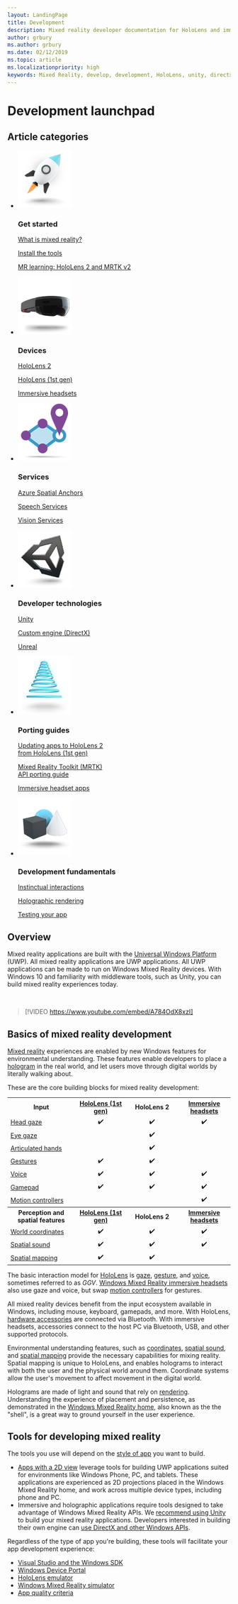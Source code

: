 ```yaml
---
layout: LandingPage
title: Development
description: Mixed reality developer documentation for HoloLens and immersive headsets.
author: grbury
ms.author: grbury
ms.date: 02/12/2019
ms.topic: article
ms.localizationpriority: high
keywords: Mixed Reality, develop, development, HoloLens, unity, directx
---
```


# Development launchpad

## Article categories


<ul class="panelContent cardsF">
    <li>
        <div class="cardSize">
            <div class="cardPadding">
                <div class="card">
                    <div class="cardImageOuter">
                        <div class="cardImage">
                            <img src="images/GetStartedIcon.png" alt="Get started icon">
                        </div>
                    </div>
                    <div class="cardText">
                        <h3>Get started</h3>
                        <p>
                            <a href="mixed-reality.md">What is mixed reality?</a>
                        </p>
                        <p>
                            <a href="install-the-tools.md">Install the tools</a>
                        </p>
                        <p>
                            <a href="mrlearning-base-ch1.md">MR learning: HoloLens 2 and MRTK v2</a>
                        </p>
                    </div>
                </div>
            </div>
        </div>
    </li>
        <li>
        <div class="cardSize">
            <div class="cardPadding">
                <div class="card">
                    <div class="cardImageOuter">
                        <div class="cardImage">
                            <img src="images/HoloLens_Icon_120x130.png" alt="Devices icon">
                        </div>
                    </div>
                    <div class="cardText">
                        <h3>Devices</h3>
                          <p>
                            <a href="https://www.microsoft.com/hololens/hardware" target="_blank">HoloLens 2</a>
                        </p>
                        <p>
                            <a href="hololens-hardware-details.md">HoloLens (1st gen)</a>
                        </p>
                        <p>
                            <a href="immersive-headset-hardware-details.md">Immersive headsets</a>
                        </p>
                    </div>
                </div>
            </div>
        </div>
    </li>
    <li>
        <div class="cardSize">
            <div class="cardPadding">
                <div class="card">
                    <div class="cardImageOuter">
                        <div class="cardImage">
                            <img src="images/AzureSpatialAnchors_Icon_120x130.png" alt="Azure Spatial Anchors icon">
                        </div>
                    </div>
                    <div class="cardText">
                        <h3>Services</h3>
                        <p>
                            <a href="https://docs.microsoft.com/azure/spatial-anchors" target="_blank">Azure Spatial Anchors</a>
                        </p>
                        <p>
                            <a href="https://docs.microsoft.com/azure/cognitive-services/speech-service/" target="_blank">Speech Services</a>
                        </p>
                        <p>
                            <a href="https://docs.microsoft.com/azure/cognitive-services/computer-vision/" target="_blank">Vision Services</a>
                        </p>
                    </div>
                </div>
            </div>
        </div>
    </li>
    <li>
        <div class="cardSize">
            <div class="cardPadding">
                <div class="card">
                    <div class="cardImageOuter">
                        <div class="cardImage">
                            <img src="images/Unity_Icon_120x130.png" alt="Developer techologies icon">
                        </div>
                    </div>
                    <div class="cardText">
                        <h3>Developer technologies</h3>
                        <p>
                            <a href="unity-development-overview.md">Unity</a>
                        </p>
                        <p>
                            <a href="directx-development-overview.md">Custom engine (DirectX)</a>
                        </p>
                        <p>
                            <a href="https://www.unrealengine.com//blog/unreal-engine-4-support-for-hololens-2-released-in-early-access">Unreal</a>
                        </p>                
                    </div>
                </div>
            </div>
        </div>
    </li>
    <li>
        <div class="cardSize">
            <div class="cardPadding">
                <div class="card">
                    <div class="cardImageOuter">
                        <div class="cardImage">
                            <img src="images/PortingGuides-icon_120x130.png" alt="Porting guides icon">
                        </div>
                    </div>
                    <div class="cardText">
                        <h3>Porting guides</h3>
                        <p>
                            <a href="mrtk-porting-guide.md">Updating apps to HoloLens 2<br>from HoloLens (1st gen)</a>
                        </p>
                        <p>
                            <a href="https://microsoft.github.io/MixedRealityToolkit-Unity/Documentation/HTKToMRTKPortingGuide.html">Mixed Reality Toolkit (MRTK)<br>API porting guide</a>
                        </p>
                        <p>
                            <a href="porting-guides.md">Immersive headset apps</a>
                        </p>
                    </div>
                </div>
            </div>
        </div>
    </li>
    <li>
        <div class="cardSize">
            <div class="cardPadding">
                <div class="card">
                    <div class="cardImageOuter">
                        <div class="cardImage">
                            <img src="images/App_patterns_Icon_120x130.png" alt="Development fundamentals icon">
                        </div>
                    </div>
                    <div class="cardText">
                        <h3>Development fundamentals</h3>
                        <p>
                            <a href="Interaction-fundamentals.md">Instinctual interactions</a>
                        </p>
                        <p>
                            <a href="rendering.md">Holographic rendering</a>
                        </p>
                         <p>
                            <a href="testing-your-app-on-hololens.md">Testing your app</a>
                        </p>                    
                    </div>
                </div>
            </div>
        </div>
    </li>    
</ul>

## Overview

Mixed reality applications are built with the [Universal Windows Platform](https://dev.windows.com/getstarted) (UWP). All mixed reality applications are UWP applications. All UWP applications can be made to run on Windows Mixed Reality devices. With Windows 10 and familiarity with middleware tools, such as Unity, you can build mixed reality experiences today.

<br>

>[!VIDEO https://www.youtube.com/embed/A784OdX8xzI]

## Basics of mixed reality development

[Mixed reality](mixed-reality.md) experiences are enabled by new Windows features for environmental understanding. These features enable developers to place a [hologram](hologram.md) in the real world, and let users move through digital worlds by literally walking about. 

These are the core building blocks for mixed reality development:

<table>
<tr>
<th style="width:175px">Input</th><th style="width:125px; text-align: center;"><a href="hololens-hardware-details.md">HoloLens (1st gen)</a></th><th style="width:125px; text-align: center;">HoloLens 2</a></th><th style="width:125px; text-align: center;"> <a href="immersive-headset-hardware-details.md">Immersive headsets</a></th>
</tr><tr>
<td> <a href="gaze-and-commit.md">Head gaze</a></td><td style="text-align: center;">✔️</td><td style="text-align: center;">✔️</td><td style="text-align: center;">✔️</td>
</tr><tr>
<td> <a href="gaze-and-commit.md">Eye gaze</a></td><td></td><td style="text-align: center;">✔️</td><td></td>
</tr><tr>
 <td> <a href="gaze-and-commit.md">Articulated hands</a></td><td></td><td style="text-align: center;">✔️</td><td></td>
</tr><tr>
<td> <a href="gaze-and-commit.md">Gestures</a></td><td style="text-align: center;">✔️</td><td style="text-align: center;">✔️</td><td></td>
</tr><tr>
<td> <a href="voice-input.md">Voice</a></td><td style="text-align: center;">✔️</td><td style="text-align: center;">✔️</td><td style="text-align: center;">✔️</td>
</tr><tr>
<td> <a href="hardware-accessories.md">Gamepad</a></td><td style="text-align: center;">✔️</td><td style="text-align: center;">✔️</td><td style="text-align: center;">✔️</td>
</tr><tr>
<td> <a href="motion-controllers.md">Motion controllers</a></td><td></td><td></td><td style="text-align: center;">✔️</td>
</tr><tr>
<th style="width:175px">Perception and spatial features</th><th style="width:125px; text-align: center;"><a href="hololens-hardware-details.md">HoloLens (1st gen)</a></th><th style="width:125px; text-align: center;">HoloLens 2</a></th><th style="width:125px; text-align: center;"> <a href="immersive-headset-hardware-details.md">Immersive headsets</a></th>
</tr><tr>
<td> <a href="coordinate-systems.md">World coordinates</a></td><td style="text-align: center;">✔️</td><td style="text-align: center;">✔️</td><td style="text-align: center;">✔️</td>
</tr><tr>
<td> <a href="spatial-sound.md">Spatial sound</a></td><td style="text-align: center;">✔️</td><td style="text-align: center;">✔️</td><td style="text-align: center;">✔️</td>
</tr><tr>
<td> <a href="spatial-mapping.md">Spatial mapping</a></td><td style="text-align: center;">✔️</td><td style="text-align: center;">✔️</td><td></td>
</tr>
</table>



The basic interaction model for [HoloLens](hololens-hardware-details.md) is [gaze](gaze-and-commit.md), [gesture](gaze-and-commit.md#composite-gestures), and [voice](voice-input.md), sometimes referred to as *GGV*. [Windows Mixed Reality immersive headsets](immersive-headset-hardware-details.md) also use gaze and voice, but swap [motion controllers](motion-controllers.md) for gestures.

All mixed reality devices benefit from the input ecosystem available in Windows, including mouse, keyboard, gamepads, and more. With HoloLens, [hardware accessories](hardware-accessories.md) are connected via Bluetooth. With immersive headsets, accessories connect to the host PC via Bluetooth, USB, and other supported protocols.

Environmental understanding features, such as [coordinates](coordinate-systems.md), [spatial sound](spatial-sound.md), and [spatial mapping](spatial-mapping.md) provide the necessary capabilities for mixing reality. Spatial mapping is unique to HoloLens, and enables holograms to interact with both the user and the physical world around them. Coordinate systems allow the user's movement to affect movement in the digital world.

Holograms are made of light and sound that rely on [rendering](rendering.md). Understanding the experience of placement and persistence, as demonstrated in the [Windows Mixed Reality home](navigating-the-windows-mixed-reality-home.md), also known as the the "shell", is a great way to ground yourself in the user experience.

## Tools for developing mixed reality

The tools you use will depend on the [style of app](app-views.md) you want to build.
* [Apps with a 2D view](building-2d-apps.md) leverage tools for building UWP applications suited for environments like Windows Phone, PC, and tablets. These applications are experienced as 2D projections placed in the Windows Mixed Reality home, and work across multiple device types, including phone and PC.
* Immersive and holographic applications require tools designed to take advantage of Windows Mixed Reality APIs. We [recommend using Unity](unity-development-overview.md) to build your mixed reality applications. Developers interested in building their own engine can [use DirectX and other Windows APIs](directx-development-overview.md).

Regardless of the type of app you're building, these tools will facilitate your app development experience:
* [Visual Studio and the Windows SDK](using-visual-studio.md)
* [Windows Device Portal](using-the-windows-device-portal.md)
* [HoloLens emulator](using-the-hololens-emulator.md)
* [Windows Mixed Reality simulator](using-the-windows-mixed-reality-simulator.md)
* [App quality criteria](app-quality-criteria.md)

